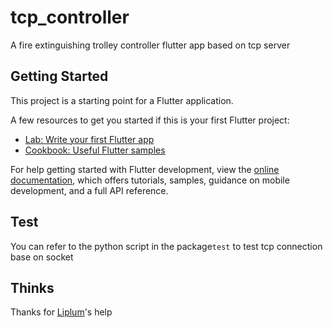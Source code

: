 # tcp_controller

A fire extinguishing trolley controller flutter app based on tcp server

## Getting Started

This project is a starting point for a Flutter application.

A few resources to get you started if this is your first Flutter project:

- [Lab: Write your first Flutter app](https://docs.flutter.dev/get-started/codelab)
- [Cookbook: Useful Flutter samples](https://docs.flutter.dev/cookbook)

For help getting started with Flutter development, view the
[online documentation](https://docs.flutter.dev/), which offers tutorials,
samples, guidance on mobile development, and a full API reference.

## Test
You can refer to the python script in the package`test` to test tcp connection base on socket

## Thinks
Thanks for [Liplum](https://github.com/liplum)'s help
